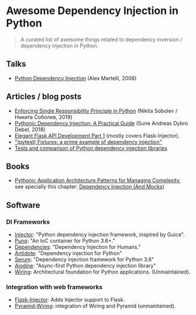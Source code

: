 # Awesome Dependency Injection in Python

> A curated list of awesome things related to dependency inversion / dependency injection in Python.

## Talks

- [Python Dependency Injection](http://www.aleax.it/yt_pydi.pdf) (Alex Martelli, 2008)

## Articles / blog posts

- [Enforcing Single Responsibility Principle in Python](https://sobolevn.me/2019/03/enforcing-srp) (Nikita Sobolev / Никита Соболев, 2019)
- [Pythonic Dependency Injection: A Practical Guide](https://medium.com/@suneandreasdybrodebel/pythonic-dependency-injection-a-practical-guide-83a1b1299280) (Sune Andreas Dybro Debel, 2018)
- [Elegant Flask API Development Part 1](https://christophergs.github.io/python/2018/09/25/elegant-flask-apis-pt-1/) (mostly covers Flask-Injector).
- ["(pytest) Fixtures: a prime example of dependency injection"](https://docs.pytest.org/en/latest/fixture.html#fixtures-a-prime-example-of-dependency-injection)
- [Tests and comparison of Python dependency injection libraries](https://github.com/orsinium/dependency_injectors)

## Books

- [Pythonic Application Architecture Patterns for Managing Complexity](https://github.com/python-leap/book), see specially this chapter: [Dependency Injection (And Mocks)](https://github.com/python-leap/book/blob/master/chapter_12_dependency_injection.asciidoc)

## Software

### DI Frameworks

- [Injector](https://github.com/alecthomas/injector): "Python dependency injection framework, inspired by Guice".
- [Punq](https://github.com/bobthemighty/punq): "An IoC container for Python 3.6+."
- [Dependencies](https://github.com/dry-python/dependencies): "Dependency Injection for Humans."
- [Antidote](https://github.com/Finistere/antidote): "Dependency injection for Python"
- [Serum](https://github.com/suned/serum): "Dependency injection framework for Python 3.6"
- [Aiodine](https://github.com/bocadilloproject/aiodine): "Async-first Python dependency injection library"
- [Wiring](https://github.com/msiedlarek/wiring): Architectural foundation for Python applications. (Unmaintained).


### Integration with web frameworks

- [Flask-Injector](https://github.com/alecthomas/flask_injector): Adds Injector support to Flask.
- [Pyramid-Wiring](https://github.com/veeti/pyramid_wiring): integration of Wiring and Pyramid (unmaintained).

